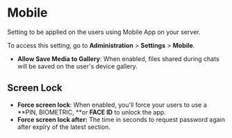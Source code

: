 # Mobile

Setting to be applied on the users using Mobile App on your server.

To access this setting, go to **Administration** > **Settings** > **Mobile**.

* **Allow Save Media to Gallery**: When enabled, files shared during chats will be saved on the user's device gallery.

## Screen Lock

* **Force screen lock**: When enabled, you'll force your users to use a **PIN, BIOMETRIC, **or **FACE ID** to unlock the app.
* **Force screen lock after:** The time in seconds to request password again after expiry of the latest section.
